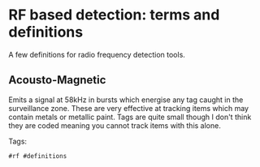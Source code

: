 # RF based detection: terms and definitions

A few definitions for radio frequency detection tools.

## Acousto-Magnetic

Emits a signal at 58kHz in bursts which energise any tag caught in the surveillance zone. 
These are very effective at tracking items which may contain metals or metallic paint. 
Tags are quite small though I don't think they are coded meaning you cannot track items
with this alone.

Tags:

    #rf #definitions
